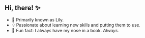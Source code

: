 ## Hi, there! ✨

<div
<img align="right" width="440" height="238" alt="GIF"align="right" src="https://cdna.artstation.com/p/assets/images/images/035/693/656/original/gwyneth-balucio-hello-world.gif?1615642877">
</div> 

- 🌸 Primarily known as Lily.
- 💡 Passionate about learning new skills and putting them to use.
- 🩷 Fun fact: I always have my nose in a book. *Always.*

<!---
liviadfsilva/liviadfsilva is a ✨ special ✨ repository because its `README.md` (this file) appears on your GitHub profile.
You can click the Preview link to take a look at your changes.
--->
